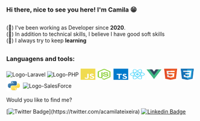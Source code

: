 ### Hi there, nice to see you here! I'm Camila 😁 

##
(🎉) I've been working as Developer since **2020**.<br>
(💛) In addition to technical skills, I believe I have good soft skills<br>
(🌻) I always try to keep **learning** <br>
##

### Languagens and tools:
<div style="display: inline_block">
<img align="center" alt="Logo-Laravel" height="30" width="40" src="https://cdn.jsdelivr.net/gh/devicons/devicon/icons/laravel/laravel-plain-wordmark.svg" />
<img align="center" alt="Logo-PHP" height="30" width="40" src="https://cdn.jsdelivr.net/gh/devicons/devicon/icons/php/php-plain.svg" />
<img align="center" alt="Logo-Javascript" height="30" width="40" src="https://raw.githubusercontent.com/devicons/devicon/master/icons/javascript/javascript-plain.svg">
<img align="center" alt="Logo-Nodejs" height="30" width="40" src="https://raw.githubusercontent.com/devicons/devicon/master/icons/nodejs/nodejs-original.svg">
<img align="center" alt="Logo-Typescript" height="30" width="40" src="https://raw.githubusercontent.com/devicons/devicon/master/icons/typescript/typescript-plain.svg">
<img align="center" alt="Logo-React" height="30" width="40" src="https://raw.githubusercontent.com/devicons/devicon/master/icons/react/react-original.svg">
<img align="center" alt="Logo-Vue" height="30" width="40" src="https://raw.githubusercontent.com/devicons/devicon/master/icons/vuejs/vuejs-original.svg">
<img align="center" alt="Logo-HTML" height="30" width="40" src="https://raw.githubusercontent.com/devicons/devicon/master/icons/html5/html5-original.svg">
<img align="center" alt="Logo-CSS" height="30" width="40" src="https://raw.githubusercontent.com/devicons/devicon/master/icons/css3/css3-original.svg">
<img align="center" alt="Logo-Python" height="30" width="40" src="https://raw.githubusercontent.com/devicons/devicon/master/icons/python/python-original.svg">
<img align="center" alt="Logo-SalesForce" height="30" width="40" src="https://cdn.jsdelivr.net/gh/devicons/devicon/icons/salesforce/salesforce-original.svg" />
</div>

Would you like to find me?

[![Twitter Badge](https://img.shields.io/badge/-Twitter-1ca0f1?style=flat-square&labelColor=1ca0f1&logo=twitter&logoColor=white&link=https://twitter.com/acamilateixeira_)](https://twitter.com/acamilateixeira)
[![Linkedin Badge](https://img.shields.io/badge/-LinkedIn-blue?style=flat-square&logo=Linkedin&logoColor=white&link=https://www.linkedin.com/in/acamilateixeira)](https://www.linkedin.com/in/acamilateixeira)
